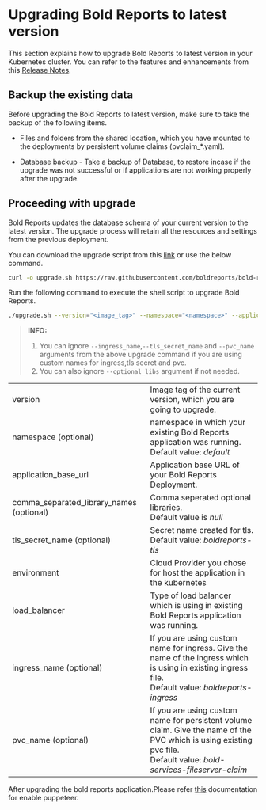 # Upgrading Bold Reports to latest version

This section explains how to upgrade Bold Reports to latest version in your Kubernetes cluster. You can refer to the features and enhancements from this [Release Notes](https://www.boldreports.com/release-history/embedded-reporting).


## Backup the existing data
Before upgrading the Bold Reports to latest version, make sure to take the backup of the following items.

* Files and folders from the shared location, which you have mounted to the deployments by persistent volume claims (pvclaim_*.yaml).

* Database backup - Take a backup of Database, to restore incase if the upgrade was not successful or if applications are not working properly after the upgrade.


## Proceeding with upgrade
Bold Reports updates the database schema of your current version to the latest version. The upgrade process will retain all the resources and settings from the previous deployment.

You can download the upgrade script from this [link](https://raw.githubusercontent.com/boldreports/bold-reports-kubernetes/v5.1.20/upgrade/5-1_upgrade.sh) or use the below command.

```sh
curl -o upgrade.sh https://raw.githubusercontent.com/boldreports/bold-reports-kubernetes/v5.1.20/upgrade/5-1_upgrade.sh
```

Run the following command to execute the shell script to upgrade Bold Reports.

```sh
./upgrade.sh --version="<image_tag>" --namespace="<namespace>" --application_base_url="<application_base_url>" --optional_libs="<comma_separated_library_names>" --tls_secret_name="<tls_secret_name>" --environment="<your_kubernetes_environment>" --load_balancer="<your_load_balancer_type>" --ingress_name="<ingress_name>" --pvc_name="<pvc_name>"
```


> **INFO:** 
> 1. You can ignore `--ingress_name`,`--tls_secret_name` and `--pvc_name` arguments from the above upgrade command if you are using custom names for ingress,tls secret and pvc.
> 2. You can also ignore `--optional_libs` argument if not needed.

<table>
    <tr>
      <td>
       version
      </td>
      <td>
      Image tag of the current version, which you are going to upgrade.
      </td>
    </tr>
    <tr>
      <td>
       namespace (optional)
      </td>
      <td>
       namespace in which your existing Bold Reports application was running. </br>
       Default value: <i>default</i>
      </td>
    </tr>
    <tr>
      <td>
       application_base_url
      </td>
      <td>
       Application base URL of your Bold Reports Deployment.
      </td>
    </tr>
    <tr>
      <td>
       comma_separated_library_names (optional)
      </td>
      <td>
       Comma seperated optional libraries. </br>
       Default value is <i>null</i>
      </td>
    </tr>
    <tr>
      <td>
       tls_secret_name (optional)
      </td>
      <td>
       Secret name created for tls. </br>
       Default value: <i>boldreports-tls</i>
      </td>
    </tr>
    <tr>
      <td>
       environment
      </td>
      <td>
       Cloud Provider you chose for host the application in the kubernetes
      </td>
    </tr>
    <tr>
      <td>
       load_balancer
      </td>
      <td>
       Type of load balancer which is using in existing Bold Reports application was running. 
      </td>
    </tr>
    <tr>
      <td>
       ingress_name (optional)
      </td>
      <td>
       If you are using custom name for ingress. Give the name of the ingress which is using in existing ingress file. </br>
       Default value: <i>boldreports-ingress</i>
      </td>
    </tr>
    <tr>
      <td>
       pvc_name (optional)
      </td>
      <td>
       If you are using custom name for persistent volume claim. Give the name of the PVC which is using existing pvc file. </br>
       Default value: <i>bold-services-fileserver-claim</i>
      </td>
    </tr>
</table>

After upgrading the bold reports application.Please refer [this](/docs/enable-puppeteer-when-upgrading-lower-version-to-v5.4.20.md) documentation for enable puppeteer.
